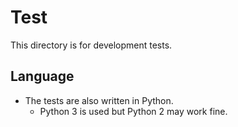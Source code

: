 
# Test

This directory is for development tests.

## Language

* The tests are also written in Python.
	* Python 3 is used but Python 2 may work fine.




